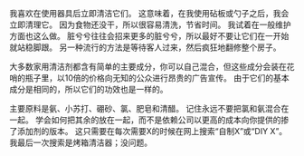 我喜欢在使用器具后立即清洁它们。
这意味着，在我使用砧板或勺子之后，我会立即清理它。
因为食物还没干，所以很容易清洗，节省时间。
我试着在一般维护方面也这么做。
脏兮兮往往会招来更多的脏兮兮，所以最好不要让它们在一开始就站稳脚跟。
另一种流行的方法是等待客人过来，然后疯狂地翻修整个房子。

大多数家用清洁剂都含有简单的主要成分，你可以自己混合，但这些成分会装在花哨的瓶子里，以10倍的价格向无知的公众进行昂贵的广告宣传。
由于它们的基本成分是相同的，所以它们的功效也是一样的。

主要原料是氨、小苏打、硼砂、氯、肥皂和清醋。
记住永远不要把氯和氨混合在一起。
学会如何把其余的放在一起，而不是依赖公司以更高的成本向你提供的掺了添加剂的版本。
这只需要在每次需要X的时候在网上搜索“自制X”或“DIY X”。
我最后一次搜索是烤箱清洁器；没问题。
